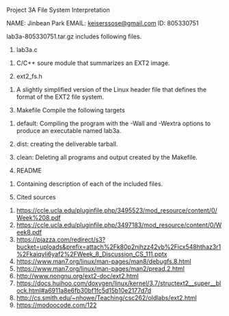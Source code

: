 Project 3A File System Interpretation

NAME: Jinbean Park
EMAIL: keiserssose@gmail.com
ID: 805330751

lab3a-805330751.tar.gz includes following files.

1. lab3a.c
1) C/C++ soure module that summarizes an EXT2 image.

2. ext2_fs.h
1) A slightly simplified version of the Linux header file that defines the
   format of the EXT2 file system.


3. Makefile
Compile the following targets

1) default: Compiling the program with the -Wall and -Wextra options to
            produce an executable named lab3a.

2) dist: creating the deliverable tarball.

3) clean: Deleting all programs and output created by the Makefile.


4. README
1) Containing description of each of the included files.


5. Cited sources
1) https://ccle.ucla.edu/pluginfile.php/3495523/mod_resource/content/0/Week%208.pdf
2) https://ccle.ucla.edu/pluginfile.php/3497183/mod_resource/content/0/Week8.pdf
3) https://piazza.com/redirect/s3?bucket=uploads&prefix=attach%2Fk80p2njhzz42vb%2Ficx548hthaz3r1%2Fkaiqyli6yaf2%2FWeek_8_Discussion_CS_111.pptx
4) https://www.man7.org/linux/man-pages/man8/debugfs.8.html
5) https://www.man7.org/linux/man-pages/man2/pread.2.html
6) http://www.nongnu.org/ext2-doc/ext2.html
7) https://docs.huihoo.com/doxygen/linux/kernel/3.7/structext2__super__block.html#a6911a8e6fb30bf1fc5d15b10e2177d7d
8) http://cs.smith.edu/~nhowe/Teaching/csc262/oldlabs/ext2.html
9) https://modoocode.com/122